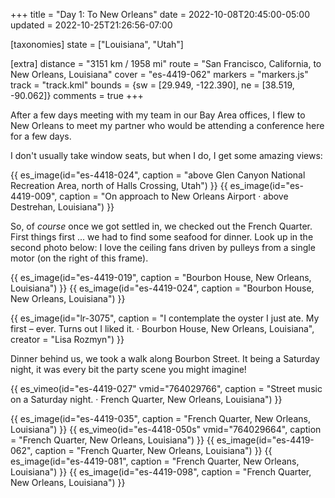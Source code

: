 +++
title = "Day 1: To New Orleans"
date = 2022-10-08T20:45:00-05:00
updated = 2022-10-25T21:26:56-07:00

[taxonomies]
state = ["Louisiana", "Utah"]

[extra]
distance = "3151 km / 1958 mi"
route = "San Francisco, California, to New Orleans, Louisiana"
cover = "es-4419-062"
markers = "markers.js"
track = "track.kml"
bounds = {sw = [29.949, -122.390], ne = [38.519, -90.062]}
comments = true
+++

After a few days meeting with my team in our Bay Area offices, I flew to New Orleans to meet my partner who would be attending a conference here for a few days.

<!-- more -->

I don't usually take window seats, but when I do, I get some amazing views:

{{ es_image(id="es-4418-024", caption = "above Glen Canyon National Recreation Area, north of Halls Crossing, Utah") }}
{{ es_image(id="es-4419-009", caption = "On approach to New Orleans Airport · above Destrehan, Louisiana") }}

So, of _course_ once we got settled in, we checked out the French Quarter. First things first ... we had to find some seafood for dinner. Look up in the second photo below: I love the ceiling fans driven by pulleys from a single motor (on the right of this frame).

{{ es_image(id="es-4419-019", caption = "Bourbon House, New Orleans, Louisiana") }}
{{ es_image(id="es-4419-024", caption = "Bourbon House, New Orleans, Louisiana") }}

{{ es_image(id="lr-3075", caption = "I contemplate the oyster I just ate. My first – ever. Turns out I liked it. · Bourbon House, New Orleans, Louisiana", creator = "Lisa Rozmyn") }}

Dinner behind us, we took a walk along Bourbon Street. It being a Saturday night, it was every bit the party scene you might imagine!

{{ es_vimeo(id="es-4419-027" vmid="764029766", caption = "Street music on a Saturday night. · French Quarter, New Orleans, Louisiana") }}

{{ es_image(id="es-4419-035", caption = "French Quarter, New Orleans, Louisiana") }}
{{ es_vimeo(id="es-4418-050s" vmid="764029664", caption = "French Quarter, New Orleans, Louisiana") }}
{{ es_image(id="es-4419-062", caption = "French Quarter, New Orleans, Louisiana") }}
{{ es_image(id="es-4419-081", caption = "French Quarter, New Orleans, Louisiana") }}
{{ es_image(id="es-4419-098", caption = "French Quarter, New Orleans, Louisiana") }}
